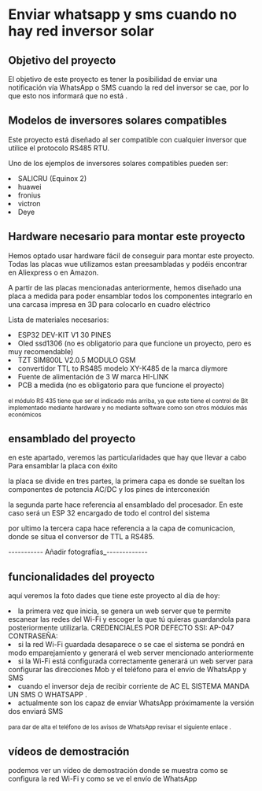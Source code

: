 <h1>Enviar whatsapp y sms cuando no hay red inversor solar</h1>
<h2>Objetivo del proyecto</h2>
<p> El objetivo de este proyecto es tener la posibilidad de enviar una notificación vía WhatsApp o SMS cuando la red del inversor se cae, por lo que esto nos informará que no está .</p>

<h2> Modelos de inversores solares compatibles</h2>
<p> Este proyecto está diseñado al ser compatible con cualquier inversor que utilice el protocolo RS485 RTU.</p>

<p> Uno de los ejemplos de inversores solares compatibles pueden ser: </p>
<li>SALICRU (Equinox 2)</li>
<li>huawei</li>
<li>fronius</li>
<li>victron</li>
<li>Deye</li>

<h2> Hardware necesario para montar este proyecto </h2>
<p> Hemos optado usar hardware fácil de conseguir para montar este proyecto. Todas las placas wue utilizamos estan preesambladas y podéis encontrar en Aliexpress o en Amazon. </p>
<p> A partir de las placas mencionadas anteriormente, hemos diseñado una placa a medida para poder ensamblar todos los componentes integrarlo en una carcasa impresa en 3D para colocarlo en cuadro eléctrico </p>

<p> Lista de materiales necesarios: </p>
<li> ESP32 DEV-KIT V1 30 PINES</li>
<li> Oled ssd1306 (no es obligatorio para que funcione un proyecto, pero es muy recomendable)</li>
<li>TZT SIM800L V2.0.5 MODULO GSM</li>
<li>convertidor TTL to RS485 modelo XY-K485 de la marca diymore</li>
<li> Fuente de alimentación de 3 W marca HI-LINK </li>
<li> PCB a medida (no es obligatorio para que funcione el proyecto)</li>
<br>
<small> el módulo RS 435 tiene que ser el indicado más arriba, ya que este tiene el control de Bit implementado mediante hardware y no mediante software como son otros módulos más económicos </small>

<h2> ensamblado del proyecto </h2>
<p> en este apartado, veremos las particularidades que hay que llevar a cabo Para ensamblar la placa con éxito </p>
<p> la placa se divide en tres partes, la primera capa es donde se sueltan los componentes de potencia AC/DC y los pines de interconexión </p>
<p> la segunda parte hace referencia al ensamblado del procesador. En este caso será un ESP 32 encargado de todo el control del sistema</p>
<p> por ultimo la tercera capa hace referencia a la capa de comunicacion, donde se situa el conversor de TTL a RS485.</p>

----------- Añadir fotografías_-------------
<h2> funcionalidades del proyecto </h2>
<p> aquí veremos la foto dades que tiene este proyecto al día de hoy: </p>
<li> la primera vez que inicia, se genera un web server que te permite escanear las redes del Wi-Fi y escoger la que tú quieras guardandola para posteriormente utilizarla. CREDENCIALES POR DEFECTO SSI: AP-047 CONTRASEÑA:</li>
<li> si la red Wi-Fi guardada desaparece o se cae el sistema se pondrá en modo emparejamiento y generará el web server mencionado anteriormente </li>
<li> si la Wi-Fi está configurada correctamente generará un web server para configurar las direcciones Mob y el teléfono para el envío de WhatsApp y SMS </li>
<li> cuando el inversor deja de recibir corriente de AC EL SISTEMA MANDA UN SMS O WHATSAPP .</li>
<li> actualmente son los capaz de enviar WhatsApp próximamente la versión dos enviará SMS </li>
<br>
<small> para dar de alta el teléfono de los avisos de WhatsApp revisar el siguiente enlace .</small>

<h2> vídeos de demostración</h2>
<p> podemos ver un vídeo de demostración donde se muestra como se configura la red Wi-Fi y como se ve el envío de WhatsApp </p>
 



